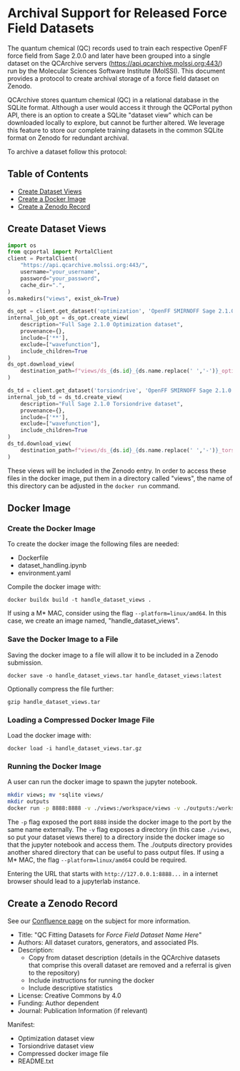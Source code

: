 # Archival Support for Released Force Field Datasets

The quantum chemical (QC) records used to train each respective OpenFF force field from Sage 2.0.0 and later have been grouped into a single dataset on the QCArchive servers (https://api.qcarchive.molssi.org:443/) run by the Molecular Sciences Software Institute (MolSSI). This document provides a protocol to create archival storage of a force field dataset on Zenodo.

QCArchive stores quantum chemical (QC) in a relational database in the SQLite format. Although a user would access it through the QCPortal python API, there is an option to create a SQLite "dataset view" which can be downloaded locally to explore, but cannot be further altered. We leverage this feature to store our complete training datasets in the common SQLite format on Zenodo for redundant archival.

To archive a dataset follow this protocol:

## Table of Contents

- [Create Dataset Views](#create-dataset-views)
- [Create a Docker Image](#create-the-docker-image)
- [Create a Zenodo Record](#create-a-zenodo-record)

## Create Dataset Views

```python
import os
from qcportal import PortalClient
client = PortalClient(
    "https://api.qcarchive.molssi.org:443/", 
    username="your_username",
    password="your_password",
    cache_dir=".",
)
os.makedirs("views", exist_ok=True)

ds_opt = client.get_dataset('optimization', 'OpenFF SMIRNOFF Sage 2.1.0')
internal_job_opt = ds_opt.create_view(
    description="Full Sage 2.1.0 Optimization dataset", 
    provenance={}, 
    include=['**'], 
    exclude=["wavefunction"], 
    include_children=True
)
ds_opt.download_view(
    destination_path=f"views/ds_{ds.id}_{ds.name.replace(' ','-')}_optimization_view.sqlite"
)

ds_td = client.get_dataset('torsiondrive', 'OpenFF SMIRNOFF Sage 2.1.0')
internal_job_td = ds_td.create_view(
    description="Full Sage 2.1.0 Torsiondrive dataset", 
    provenance={}, 
    include=['**'], 
    exclude=["wavefunction"], 
    include_children=True
)
ds_td.download_view(
    destination_path=f"views/ds_{ds.id}_{ds.name.replace(' ','-')}_torsiondrive_view.sqlite"
)
```

These views will be included in the Zenodo entry. In order to access these files in the docker image, put them in a directory called "views", the name of this directory can be adjusted in the `docker run` command.

## Docker Image

### Create the Docker Image

To create the docker image the following files are needed:

- Dockerfile
- dataset_handling.ipynb
- environment.yaml

Compile the docker image with:

`docker buildx build -t handle_dataset_views .`

If using a M* MAC, consider using the flag `--platform=linux/amd64`. In this case, we create an image named, "handle_dataset_views".

### Save the Docker Image to a File

Saving the docker image to a file will allow it to be included in a Zenodo submission.

`docker save -o handle_dataset_views.tar handle_dataset_views:latest`

Optionally compress the file further:

`gzip handle_dataset_views.tar`

### Loading a Compressed Docker Image File

Load the docker image with:

`docker load -i handle_dataset_views.tar.gz`

### Running the Docker Image

A user can run the docker image to spawn the jupyter notebook.

```bash
mkdir views; mv *sqlite views/
mkdir outputs
docker run -p 8888:8888 -v ./views:/workspace/views -v ./outputs:/workspace/outputs handle_dataset_views
```

The `-p` flag exposed the port `8888` inside the docker image to the port by the same name externally. 
The `-v` flag exposes a directory (in this case `./views`, so put your dataset views there) to a directory inside the docker image so that the jupyter notebook and access them.
The ./outputs directory provides another shared directory that can be useful to pass output files.
If using a M* MAC, the flag `--platform=linux/amd64` could be required.

Entering the URL that starts with `http://127.0.0.1:8888...` in a internet browser should lead to a jupyterlab instance.

## Create a Zenodo Record

See our [Confluence page](https://openforcefield.atlassian.net/wiki/spaces/OFFO/pages/83951665/Zenodo) on the subject for more information.

- Title: "QC Fitting Datasets for *Force Field Dataset Name Here*"
- Authors: All dataset curators, generators, and associated PIs.
- Description: 
    - Copy from dataset description (details in the QCArchive datasets that comprise this overall dataset are removed and a referral is given to the repository)
    - Include instructions for running the docker
    - Include descriptive statistics
- License: Creative Commons by 4.0
- Funding: Author dependent
- Journal: Publication Information (if relevant)

Manifest:

- Optimization dataset view
- Torsiondrive dataset view
- Compressed docker image file
- README.txt